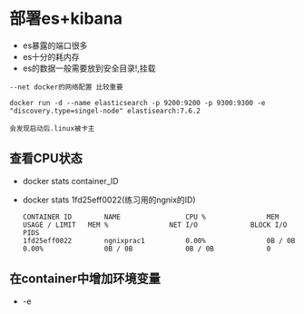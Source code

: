# 部署es+kibana

- es暴露的端口很多
- es十分的耗内存
- es的数据一般需要放到安全目录!,挂载

```
--net docker的网络配置 比较重要
```

```
docker run -d --name elasticsearch -p 9200:9200 -p 9300:9300 -e "discovery.type=singel-node" elastisearch:7.6.2

会发现启动后.linux被卡主
```

## 查看CPU状态

- docker  stats  container_ID

- docker stats 1fd25eff0022(练习用的ngnix的ID)

   ```
   CONTAINER ID        NAME                CPU %               MEM USAGE / LIMIT   MEM %               NET I/O             BLOCK I/O           PIDS
   1fd25eff0022        ngnixprac1          0.00%               0B / 0B             0.00%               0B / 0B             0B / 0B             0
   ```

  

## 在container中增加环境变量

- -e











